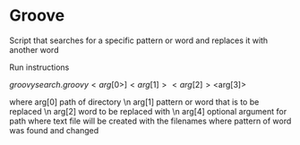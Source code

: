 # Groove
Script that searches for a specific pattern or word and replaces it with another word

Run instructions

$groovy search.groovy <arg[0>] <arg[1]> <arg[2]> <$arg[3]>

where
arg[0]  path of directory \n
arg[1]  pattern or word that is to be replaced \n
arg[2]  word to be replaced with \n
arg[4]  optional argument for path where text file will be created with the filenames where pattern of word was found and changed
